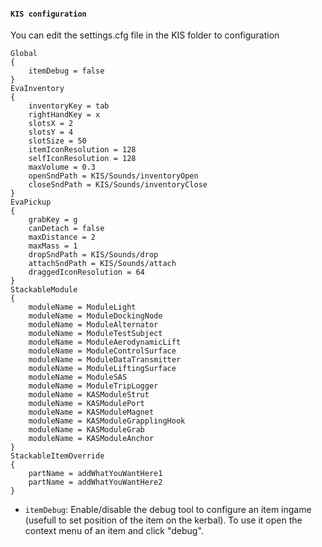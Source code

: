 #### `KIS configuration`

You can edit the settings.cfg file in the KIS folder to configuration

```
Global
{
	itemDebug = false
}
EvaInventory
{
	inventoryKey = tab
	rightHandKey = x
	slotsX = 2
	slotsY = 4
	slotSize = 50
	itemIconResolution = 128
	selfIconResolution = 128
	maxVolume = 0.3
	openSndPath = KIS/Sounds/inventoryOpen
	closeSndPath = KIS/Sounds/inventoryClose
}
EvaPickup
{
	grabKey = g
	canDetach = false
	maxDistance = 2
	maxMass = 1
	dropSndPath = KIS/Sounds/drop
	attachSndPath = KIS/Sounds/attach
	draggedIconResolution = 64
}
StackableModule
{
	moduleName = ModuleLight
	moduleName = ModuleDockingNode
	moduleName = ModuleAlternator
	moduleName = ModuleTestSubject
	moduleName = ModuleAerodynamicLift
	moduleName = ModuleControlSurface
	moduleName = ModuleDataTransmitter
	moduleName = ModuleLiftingSurface
	moduleName = ModuleSAS
	moduleName = ModuleTripLogger
	moduleName = KASModuleStrut
	moduleName = KASModulePort
	moduleName = KASModuleMagnet
	moduleName = KASModuleGrapplingHook
	moduleName = KASModuleGrab
	moduleName = KASModuleAnchor
}
StackableItemOverride
{
	partName = addWhatYouWantHere1
	partName = addWhatYouWantHere2
}
```

- `itemDebug`: Enable/disable the debug tool to configure an item ingame (usefull to set position of the item on the kerbal). To use it open the context menu of an item and click "debug".